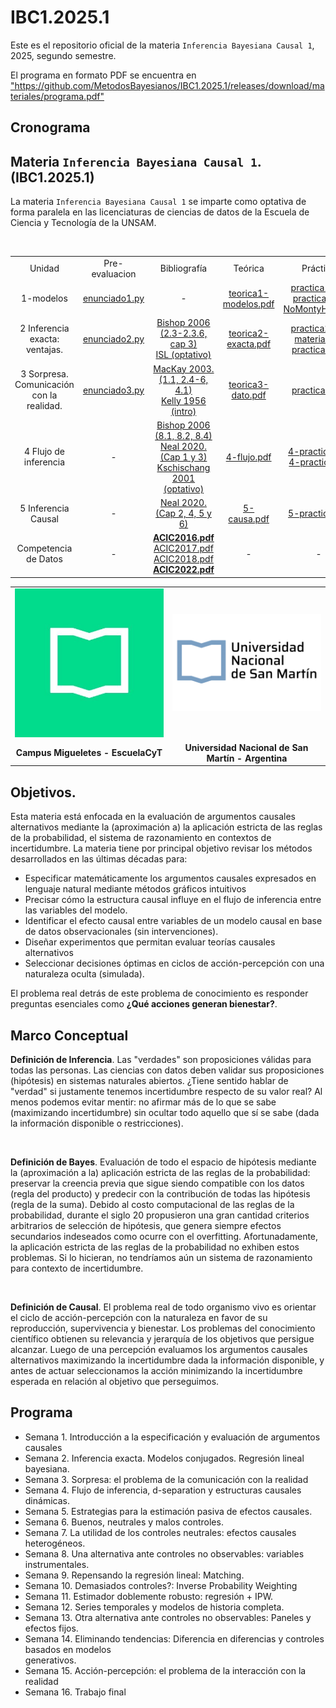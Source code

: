 <h1>IBC1.2025.1</h1>

<p>Este es el repositorio oficial de la materia <code>Inferencia Bayesiana Causal 1</code>, 2025, segundo semestre.</p>


<p>El programa en formato PDF se encuentra en <a href="https://github.com/MetodosBayesianos/IBC1.2025.1/releases/download/materiales/programa.pdf">"https://github.com/MetodosBayesianos/IBC1.2025.1/releases/download/materiales/programa.pdf"</a></p>

<!--
<tr>
  <td width="50%" align="center"><img src="auxiliar/static/ecyt.jpeg" width="250"/></td>
</tr>-->


<h2> Cronograma</h2>


<table>
  <tr>
    <td width="20%" align="center">Unidad</td>
    <td width="20%" align="center">Pre-evaluacion</td>
    <td width="20%" align="center">Bibliografía</td>
    <td width="20%" align="center">Teórica</td>
    <td width="20%" align="center">Práctica</td>
    <td width="20%" align="center">Video</td>
  </tr>
  <tr>
    <td width="20%" align="center">1-modelos</td>
    <td width="20%" align="center"><a href="https://github.com/MetodosBayesianos/IBC1.2025.1/blob/main/enunciados/enunciado1.py">enunciado1.py</a></td>
    <td width="20%" align="center"> - </td>
    <td width="20%" align="center">
    <a href="https://github.com/MetodosBayesianos/IBC1.2025.1/releases/download/materiales/teorica1-modelos.pdf">teorica1-modelos.pdf</a>
    </td>
    <td width="20%" align="center">
    <a href="https://github.com/MetodosBayesianos/IBC1.2025.1/releases/download/materiales/practica1.pdf">practica1.pdf</a>
    <br>
    <a href="https://github.com/MetodosBayesianos/IBC1.2025.1/releases/download/materiales/practica1.py">practica1.py</a>
    <br>
    <a href="https://github.com/MetodosBayesianos/IBC1.2025.1/releases/download/materiales/NoMontyHall.csv">NoMontyHall.csv</a>
    </td>
    <td width="20%" align="center"> - </td>
  </tr>
  <tr>
    <td width="20%" align="center">2 Inferencia exacta: ventajas.</td>
    <td width="20%" align="center"><a href="https://github.com/MetodosBayesianos/IBC1.2025.1/blob/main/enunciados/enunciado2.py">enunciado2.py</a>
    </td>
    <td width="20%" align="center">
      <a href="https://www.microsoft.com/en-us/research/wp-content/uploads/2006/01/Bishop-Pattern-Recognition-and-Machine-Learning-2006.pdf">Bishop 2006 (2.3-2.3.6, cap 3)</a>
      <br>
      <a href="https://www.statlearning.com/">ISL (optativo)</a>
    </td>
    <td width="20%" align="center">
    <a href="https://github.com/MetodosBayesianos/IBC1.2025.1/releases/download/materiales/2-exacta.pdf">teorica2-exacta.pdf</a>
    </td>
    <td width="20%" align="center">
    <a href="https://github.com/MetodosBayesianos/IBC1.2025.1/releases/download/materiales/practica2.pdf">practica2.pdf</a>
    <br>
    <a href="https://github.com/MetodosBayesianos/IBC1.2025.1/releases/download/materiales/materiales-practica2.zip">materiales-practica2.zip</a>
    </td>
    <td width="20%" align="center">
    - <!--Video-->
    </td>
  </tr>
  <tr>
    <td width="20%" align="center">3 Sorpresa. Comunicación con la realidad.</td>
    <td width="20%" align="center">
    <a href="https://github.com/MetodosBayesianos/IBC1.2025.1/blob/main/enunciados/enunciado3.py">enunciado3.py</a>
    </td>
    <td width="20%" align="center">
     <a href="https://github.com/glandfried/biblio/releases/download/teca/mackay2003.pdf">MacKay 2003. (1.1, 2.4-6, 4.1)</a>
      <br>
      <a href="https://homepage.sns.it/marmi/esameIUE/kelly.pdf">Kelly 1956 (intro)</a>
    </td>
    <td width="20%" align="center">
    <a href="https://github.com/MetodosBayesianos/IBC1.2025.1/releases/download/materiales/teorica3-dato.pdf">teorica3-dato.pdf</a>
    <td width="20%" align="center">
    <a href="https://github.com/MetodosBayesianos/IBC1.2025.1/releases/download/materiales/practica3.zip">practica3.zip</a>
    </td>
    <td width="20%" align="center">
    - <!--Video-->
    </td>
  </tr>
  <tr>
    <td width="20%" align="center">4 Flujo de inferencia</td>
    <td width="20%" align="center">
    - <!--Pre-evaluación -->
    </td>
    <td width="20%" align="center">
     <a href="https://www.microsoft.com/en-us/research/wp-content/uploads/2006/01/Bishop-Pattern-Recognition-and-Machine-Learning-2006.pdf">Bishop 2006 (8.1, 8.2, 8.4)</a>
     <br>
     <a href="https://www.bradyneal.com/Introduction_to_Causal_Inference-Dec17_2020-Neal.pdf">Neal 2020. (Cap 1 y 3)</a>
     <br>
     <a href="https://github.com/glandfried/biblio/releases/download/teca/kschischang2001.pdf">Kschischang 2001 (optativo)</a>
    </td>
    <td width="20%" align="center">
    <a href="https://github.com/MetodosBayesianos/IBC1.2025.1/releases/download/materiales/4-flujo.pdf">4-flujo.pdf</a>
    <td width="20%" align="center">
    <a href="https://github.com/MetodosBayesianos/IBC1.2025.1/releases/download/materiales/4-practica.pdf">4-practica.pdf</a>
    <br>
    <a href="https://github.com/MetodosBayesianos/IBC1.2025.1/releases/download/materiales/4-practica.zip">4-practica.zip</a>
    </td>
    <td width="20%" align="center">
    - <!--Video-->
    </td>
  </tr>
  <tr>
    <td width="20%" align="center">5 Inferencia Causal</td>
    <td width="20%" align="center">
    - <!--Pre-evaluación -->
    </td>
    <td width="20%" align="center">
     <a href="https://www.bradyneal.com/Introduction_to_Causal_Inference-Dec17_2020-Neal.pdf">Neal 2020. (Cap 2, 4, 5 y 6)</a>
    </td>
    <td width="20%" align="center">
    <a href="https://github.com/MetodosBayesianos/IBC1.2025.1/releases/download/materiales/5-causa.pdf">5-causa.pdf</a>
    <td width="20%" align="center">
    <a href="https://github.com/MetodosBayesianos/IBC1.2025.1/releases/download/materiales/5-practica.pdf">5-practica.pdf</a>
    </td>
    <td width="20%" align="center">
    - <!--Video-->
    </td>
  </tr>
  <tr>
    <td width="20%" align="center">Competencia de Datos</td>
    <td width="20%" align="center">
    - <!--Pre-evaluación -->
    </td>
    <td width="20%" align="center">
     <a href="https://github.com/MetodosBayesianos/IBC1.2025.1/releases/download/materiales/ACIC2016"><b>ACIC2016.pdf</b></a>
     <a href="https://github.com/MetodosBayesianos/IBC1.2025.1/releases/download/materiales/ACIC2017">ACIC2017.pdf</a>
     <a href="https://github.com/MetodosBayesianos/IBC1.2025.1/releases/download/materiales/ACIC2018">ACIC2018.pdf</a>
     <a href="https://github.com/MetodosBayesianos/IBC1.2025.1/releases/download/materiales/ACIC2022"><b>ACIC2022.pdf</b></a>
    </td>
    <td width="20%" align="center">
    - <!--Teorica-->
    <td width="20%" align="center">
    - <!--Practica-->
    </td>
    <td width="20%" align="center">
    - <!--Video-->
    </td>
  </tr>


<h2> Materia <code>Inferencia Bayesiana Causal 1</code>. (IBC1.2025.1)</h2>

La materia <code>Inferencia Bayesiana Causal 1</code> se imparte como optativa de forma paralela en las licenciaturas de ciencias de datos de la Escuela de Ciencia y Tecnología de la UNSAM.

<br>

<table>
  <tr>
    <td width="50%" align="center"><img src="https://raw.githubusercontent.com/glandfried/images/master/logos/ecyt.jpeg" width="250"/></td>
    <td width="50%" align="center"><img src="https://raw.githubusercontent.com/glandfried/images/master/logos/UNSAM_blanco.png" width="250"/></td>
  </tr>
  <tr>
    <td width="50%" align="center"><b>Campus Migueletes - EscuelaCyT</b></td>
    <td width="50%" align="center"><b>Universidad Nacional de San Martín - Argentina</b></td>
  </tr>
</table>

<h2>Objetivos.</h2>

<p>
Esta materia está enfocada en la evaluación de argumentos causales alternativos mediante la (aproximación a) la aplicación estricta de las reglas de la probabilidad, el sistema de razonamiento en contextos de incertidumbre. La materia tiene por principal objetivo revisar los métodos desarrollados en las últimas décadas para:

<ul>
<li> Especificar matemáticamente los argumentos causales expresados en lenguaje natural mediante métodos gráficos intuitivos</li>
<li> Precisar cómo la estructura causal influye en el flujo de inferencia entre las variables del modelo.</li>
<li> Identificar el efecto causal entre variables de un modelo causal en base de datos observacionales (sin intervenciones).</li>
<li> Diseñar experimentos que permitan evaluar teorías causales alternativos</li>
<li> Seleccionar decisiones óptimas en ciclos de acción-percepción con una naturaleza oculta (simulada).</li>
</ul>

El problema real detrás de este problema de conocimiento es responder preguntas esenciales como **¿Qué acciones generan bienestar?**.

</p>

<h2>Marco Conceptual</h2>

<p>

<strong>Definición de Inferencia</strong>. Las "verdades" son proposiciones válidas para todas las personas. Las ciencias con datos deben validar sus proposiciones (hipótesis) en sistemas naturales abiertos. ¿Tiene sentido hablar de "verdad" si justamente tenemos incertidumbre respecto de su valor real? Al menos podemos evitar mentir: no afirmar más de lo que se sabe (maximizando incertidumbre) sin ocultar todo aquello que sí se sabe (dada la información disponible o restricciones).

<br>

<strong>Definición de Bayes</strong>. Evaluación de todo el espacio de hipótesis mediante la (aproximación a la) aplicación estricta de las reglas de la probabilidad: preservar la creencia previa que sigue siendo compatible con los datos (regla del producto) y predecir con la contribución de todas las hipótesis (regla de la suma). Debido al costo computacional de las reglas de la probabilidad, durante el siglo 20 propusieron una gran cantidad criterios arbitrarios de selección de hipótesis, que genera siempre efectos secundarios indeseados como ocurre con el overfitting. Afortunadamente, la aplicación estricta de las reglas de la probabilidad no exhiben estos problemas. Si lo hicieran, no tendríamos aún un sistema de razonamiento para contexto de incertidumbre.

<br>

<strong>Definición de Causal</strong>. El problema real de todo organismo vivo es orientar el ciclo de acción-percepción con la naturaleza en favor de su reproducción, supervivencia y bienestar. Los problemas del conocimiento científico obtienen su relevancia y jerarquía de los objetivos que persigue alcanzar. Luego de una percepción evaluamos los argumentos causales alternativos maximizando la incertidumbre dada la información disponible, y antes de actuar seleccionamos la acción minimizando la incertidumbre esperada en relación al objetivo que perseguimos.

</p>

<h2>Programa</h2>
<!--
<h3>Primera parte</h3>-->

<ul>
<li>Semana 1. Introducción a la especificación y evaluación de argumentos causales</li>
<li>Semana 2. Inferencia exacta. Modelos conjugados. Regresión lineal bayesiana.</li>
<li>Semana 3. Sorpresa: el problema de la comunicación con la realidad</li>
<li> Semana 4. Flujo de inferencia, d-separation y estructuras causales dinámicas.</li>
<li>Semana 5. Estrategias para la estimación pasiva de efectos causales.</li>
<li>Semana 6. Buenos, neutrales y malos controles.</li>
<li>Semana 7. La utilidad de los controles neutrales: efectos causales heterogéneos.</li>
<li>Semana 8. Una alternativa ante controles no observables: variables instrumentales.</li>
<li>Semana 9. Repensando la regresión lineal: Matching.</li>
<li>Semana 10. Demasiados controles?: Inverse Probability Weighting</li>
<li>Semana 11. Estimador doblemente robusto: regresión + IPW.</li>
<li>Semana 12. Series temporales y modelos de historia completa.</li>
<li>Semana 13. Otra alternativa ante controles no observables: Paneles y efectos fijos.</li>
<li>Semana 14. Eliminando tendencias: Diferencia en diferencias y controles basados en modelos</li> generativos.
<li>Semana 15. Acción-percepción: el problema de la interacción con la realidad</li>
<li>Semana 16. Trabajo final</li>
</ul>

